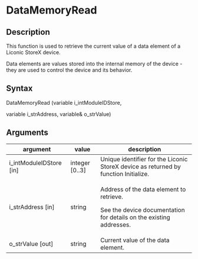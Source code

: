 # DataMemoryRead

## Description

This function is used to retrieve the current value of a data element of a Liconic StoreX device.

Data elements are values stored into the internal memory of the device - they are used to control the device and its behavior.

## Syntax

DataMemoryRead (variable i\_intModuleIDStore,

variable i\_strAddress, variable& o\_strValue)

## Arguments

| **argument**              | **value**       | **description**                                                                                                           |
| ------------------------- | --------------- | ------------------------------------------------------------------------------------------------------------------------- |
| i\_intModuleIDStore \[in] | integer \[0..3] | Unique identifier for the Liconic StoreX device as returned by function Initialize.                                       |
| i\_strAddress \[in]       | string          | <p>Address of the data element to retrieve.</p><p>See the device documentation for details on the existing addresses.</p> |
| o\_strValue \[out]        | string          | Current value of the data element.                                                                                        |
